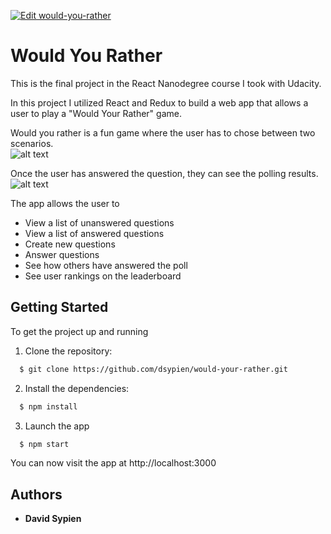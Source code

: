 [![Edit would-you-rather](https://codesandbox.io/static/img/play-codesandbox.svg)](https://codesandbox.io/embed/strange-oskar-36rc9?fontsize=14&hidenavigation=1&theme=dark)

# Would You Rather
This is the final project in the React Nanodegree course I took with Udacity.  

In this project I utilized React and Redux to build a web app that allows a user to play a "Would Your Rather" game.

Would you rather is a fun game where the user has to chose between two scenarios.  
![alt text](https://github.com/dsypien/would-you-rather/screenshots/Questions.png?raw=true)

Once the user has answered the question, they can see the polling results.
![alt text](https://github.com/dsypien/would-you-rather/screenshots/PollResult.png?raw=true)

The app allows the user to
   * View a list of unanswered questions
   * View a list of answered questions
   * Create new questions
   * Answer questions 
   * See how others have answered the poll
   * See user rankings on the leaderboard

## Getting Started

To get the project up and running 

1.  Clone the repository:

```bash
  $ git clone https://github.com/dsypien/would-your-rather.git
```

2. Install the dependencies:
```bash
  $ npm install
```

3. Launch the app
```bash
  $ npm start
```

You can now visit the app at http://localhost:3000

## Authors

* **David Sypien** 